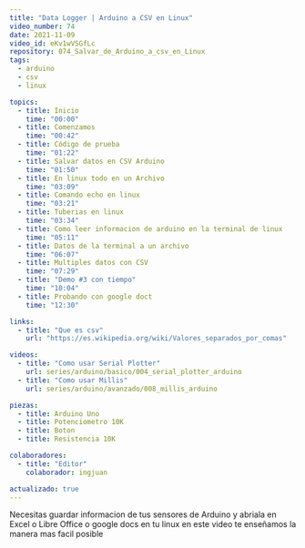 ```yaml
---
title: "Data Logger | Arduino a CSV en Linux"
video_number: 74
date: 2021-11-09
video_id: eKv1wVSGfLc
repository: 074_Salvar_de_Arduino_a_csv_en_Linux
tags:
  - arduino
  - csv
  - linux

topics:
  - title: Inicio
    time: "00:00"
  - title: Comenzamos
    time: "00:42"
  - title: Código de prueba
    time: "01:22"
  - title: Salvar datos en CSV Arduino
    time: "01:50"
  - title: En linux todo en un Archivo
    time: "03:09"
  - title: Comando echo en linux
    time: "03:21"
  - title: Tuberias en linux
    time: "03:34"
  - title: Como leer informacion de arduino en la terminal de linux
    time: "05:11"
  - title: Datos de la terminal a un archivo
    time: "06:07"
  - title: Multiples datos con CSV
    time: "07:29"
  - title: "Demo #3 con tiempo"
    time: "10:04"
  - title: Probando con google doct
    time: "12:30"

links:
  - title: "Que es csv"
    url: "https://es.wikipedia.org/wiki/Valores_separados_por_comas"

videos:
  - title: "Como usar Serial Plotter"
    url: series/arduino/basico/004_serial_plotter_arduino
  - title: "Como usar Millis"
    url: series/arduino/avanzado/008_millis_arduino

piezas:
  - title: Arduino Uno
  - title: Potenciometro 10K 
  - title: Boton
  - title: Resistencia 10K

colaboradores:
  - title: "Editor"
    colaborador: ingjuan

actualizado: true
---
```


Necesitas guardar informacion de tus sensores de Arduino y abriala en Excel o Libre Office o google docs en tu linux en este video te enseñamos la manera mas facil posible
